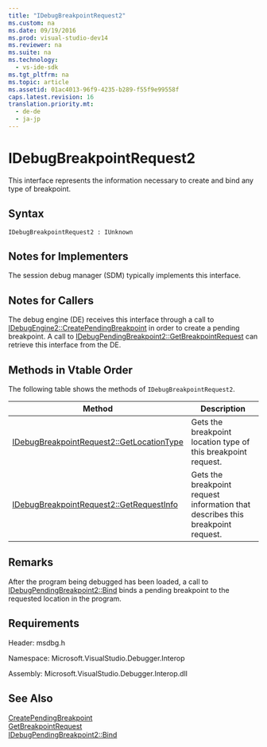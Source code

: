 ```yaml
---
title: "IDebugBreakpointRequest2"
ms.custom: na
ms.date: 09/19/2016
ms.prod: visual-studio-dev14
ms.reviewer: na
ms.suite: na
ms.technology: 
  - vs-ide-sdk
ms.tgt_pltfrm: na
ms.topic: article
ms.assetid: 01ac4013-96f9-4235-b289-f55f9e99558f
caps.latest.revision: 16
translation.priority.mt: 
  - de-de
  - ja-jp
---
```

# IDebugBreakpointRequest2
This interface represents the information necessary to create and bind any type of breakpoint.  
  
## Syntax  
  
```  
IDebugBreakpointRequest2 : IUnknown  
```  
  
## Notes for Implementers  
 The session debug manager (SDM) typically implements this interface.  
  
## Notes for Callers  
 The debug engine (DE) receives this interface through a call to [IDebugEngine2::CreatePendingBreakpoint](../vs140/IDebugEngine2--CreatePendingBreakpoint.md) in order to create a pending breakpoint. A call to [IDebugPendingBreakpoint2::GetBreakpointRequest](../vs140/IDebugPendingBreakpoint2--GetBreakpointRequest.md) can retrieve this interface from the DE.  
  
## Methods in Vtable Order  
 The following table shows the methods of `IDebugBreakpointRequest2`.  
  
|Method|Description|  
|------------|-----------------|  
|[IDebugBreakpointRequest2::GetLocationType](../vs140/IDebugBreakpointRequest2--GetLocationType.md)|Gets the breakpoint location type of this breakpoint request.|  
|[IDebugBreakpointRequest2::GetRequestInfo](../vs140/IDebugBreakpointRequest2--GetRequestInfo.md)|Gets the breakpoint request information that describes this breakpoint request.|  
  
## Remarks  
 After the program being debugged has been loaded, a call to [IDebugPendingBreakpoint2::Bind](../vs140/IDebugPendingBreakpoint2--Bind.md) binds a pending breakpoint to the requested location in the program.  
  
## Requirements  
 Header: msdbg.h  
  
 Namespace: Microsoft.VisualStudio.Debugger.Interop  
  
 Assembly: Microsoft.VisualStudio.Debugger.Interop.dll  
  
## See Also  
 [CreatePendingBreakpoint](../vs140/IDebugEngine2--CreatePendingBreakpoint.md)   
 [GetBreakpointRequest](../vs140/IDebugPendingBreakpoint2--GetBreakpointRequest.md)   
 [IDebugPendingBreakpoint2::Bind](../vs140/IDebugPendingBreakpoint2--Bind.md)